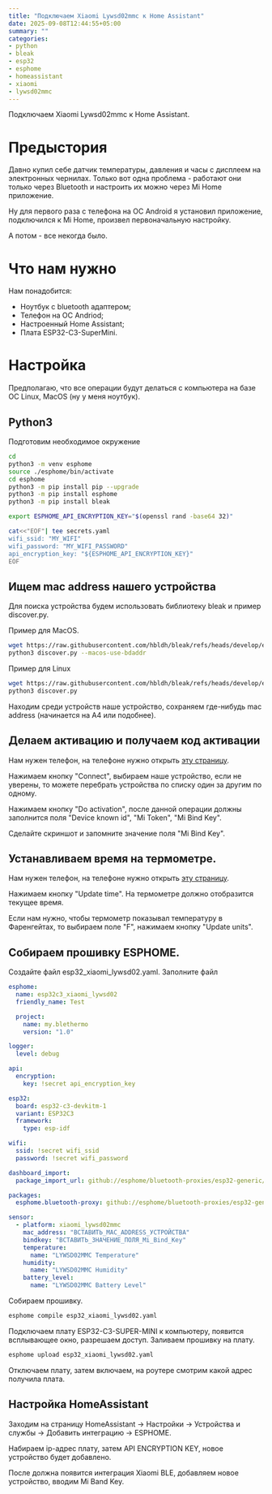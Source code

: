 ```yaml
---
title: "Подключаем Xiaomi Lywsd02mmc к Home Assistant"
date: 2025-09-08T12:44:55+05:00
summary: ""
categories:
- python
- bleak
- esp32
- esphome
- homeassistant
- xiaomi
- lywsd02mmc
---
```

Подключаем Xiaomi Lywsd02mmc к Home Assistant.
<!--more-->

# Предыстория

Давно купил себе датчик температуры, давления и часы с дисплеем на электронных чернилах. Только вот одна проблема - работают они только через Bluetooth и настроить их можно через Mi Home приложение.

Ну для первого раза с телефона на ОС Android я установил приложение, подключился к Mi Home, произвел первоначальную настройку.

А потом - все некогда было.

# Что нам нужно

Нам понадобится:

* Ноутбук с bluetooth адаптером;
* Телефон на ОС Andriod;
* Настроенный Home Assistant;
* Плата ESP32-C3-SuperMini.

# Настройка

Предполагаю, что все операции будут делаться с компьютера на базе ОС Linux, MacOS (ну у меня ноутбук).

## Python3

Подготовим необходимое окружение

~~~bash
cd
python3 -m venv esphome
source ./esphome/bin/activate
cd esphome
python3 -m pip install pip --upgrade
python3 -m pip install esphome
python3 -m pip install bleak

export ESPHOME_API_ENCRYPTION_KEY="$(openssl rand -base64 32)"

cat<<"EOF"| tee secrets.yaml
wifi_ssid: "MY_WIFI"
wifi_password: "MY_WIFI_PASSWORD"
api_encryption_key: "${ESPHOME_API_ENCRYPTION_KEY}"
EOF
~~~

## Ищем mac address нашего устройства

Для поиска устройства будем использовать библиотеку bleak и пример discover.py.

Пример для MacOS.

~~~bash
wget https://raw.githubusercontent.com/hbldh/bleak/refs/heads/develop/examples/discover.py
python3 discover.py --macos-use-bdaddr
~~~

Пример для Linux
~~~bash
wget https://raw.githubusercontent.com/hbldh/bleak/refs/heads/develop/examples/discover.py
python3 discover.py
~~~

Находим среди устройств наше устройство, сохраняем где-нибудь mac address (начинается на A4 или подобнее).

## Делаем активацию и получаем код активации

Нам нужен телефон, на телефоне нужно открыть [эту страницу](https://atc1441.github.io/TelinkFlasher.html).

Нажимаем кнопку "Connect", выбираем наше устройство, если не уверены, то можете перебрать устройства по списку один за другим по одному.

Нажимаем кнопку "Do activation", после данной операции должны заполнится поля "Device known id", "Mi Token", "Mi Bind Key".

Сделайте скриншот и запомните значение поля "Mi Bind Key".

## Устанавливаем время на термометре.

Нам нужен телефон, на телефоне нужно открыть [эту страницу](https://saso5.github.io/LYWSD02-clock-sync/).

Нажимаем кнопку "Update time". На термометре должно отобразится текущее время.

Если нам нужно, чтобы термометр показывал температуру в Фаренгейтах, то выбираем поле "F", нажимаем кнопку "Update units".

## Собираем прошивку ESPHOME.

Создайте файл esp32_xiaomi_lywsd02.yaml. Заполните файл

~~~yaml
esphome:
  name: esp32c3_xiaomi_lywsd02
  friendly_name: Test

  project:
    name: my.blethermo
    version: "1.0"

logger:
  level: debug

api:
  encryption:
    key: !secret api_encryption_key

esp32:
  board: esp32-c3-devkitm-1
  variant: ESP32C3
  framework:
    type: esp-idf

wifi:
  ssid: !secret wifi_ssid
  password: !secret wifi_password

dashboard_import:
  package_import_url: github://esphome/bluetooth-proxies/esp32-generic/esp32-generic-c3.yaml@25.5.1

packages:
  esphome.bluetooth-proxy: github://esphome/bluetooth-proxies/esp32-generic/esp32-generic-c3.yaml@25.5.1

sensor:
  - platform: xiaomi_lywsd02mmc
    mac_address: "ВСТАВИТЬ_MAC_ADDRESS_УСТРОЙСТВА"
    bindkey: "ВСТАВИТЬ_ЗНАЧЕНИЕ_ПОЛЯ_Mi_Bind_Key"
    temperature:
      name: "LYWSD02MMC Temperature"
    humidity:
      name: "LYWSD02MMC Humidity"
    battery_level:
      name: "LYWSD02MMC Battery Level"
~~~

Собираем прошивку.

~~~bash
esphome compile esp32_xiaomi_lywsd02.yaml
~~~

Подключаем плату ESP32-C3-SUPER-MINI к компьютеру, появится всплывающее окно, разрешаем доступ.
Заливаем прошивку на плату.

~~~bash
esphome upload esp32_xiaomi_lywsd02.yaml
~~~

Отключаем плату, затем включаем, на роутере смотрим какой адрес получила плата.

## Настройка HomeAssistant

Заходим на страницу HomeAssistant -> Настройки -> Устройства и службы -> Добавить интеграцию -> ESPHOME.

Набираем ip-адрес плату, затем API ENCRYPTION KEY, новое устройство будет добавлено.

После должна появится интеграция Xiaomi BLE, добавляем новое устройство, вводим Mi Band Key.

 

